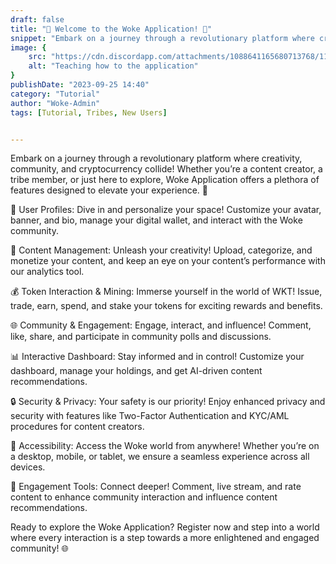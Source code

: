 ```yaml
---
draft: false
title: "🌟 Welcome to the Woke Application! 🌟"
snippet: "Embark on a journey through a revolutionary platform where creativity, community, and cryptocurrency collide! Whether you’re a content creator, a tribe member, or just here to explore, Woke Application offers a plethora of features designed to elevate your experience. 🚀."
image: {
    src: "https://cdn.discordapp.com/attachments/1088641165680713768/1155945954697040053/kingkoioxyaverse_create_a_imgage_of_an_occult_black_man_teachin_74670785-c22b-477b-b8ec-feacdbad088c.png",
    alt: "Teaching how to the application"
}
publishDate: "2023-09-25 14:40"
category: "Tutorial"
author: "Woke-Admin"
tags: [Tutorial, Tribes, New Users]


---
```


Embark on a journey through a revolutionary platform where creativity, community, and cryptocurrency collide! Whether you’re a content creator, a tribe member, or just here to explore, Woke Application offers a plethora of features designed to elevate your experience. 🚀

👤 User Profiles: Dive in and personalize your space! Customize your avatar, banner, and bio, manage your digital wallet, and interact with the Woke community.

🎨 Content Management: Unleash your creativity! Upload, categorize, and monetize your content, and keep an eye on your content’s performance with our analytics tool.

💰 Token Interaction & Mining: Immerse yourself in the world of WKT! Issue, trade, earn, spend, and stake your tokens for exciting rewards and benefits.

🌐 Community & Engagement: Engage, interact, and influence! Comment, like, share, and participate in community polls and discussions.

📊 Interactive Dashboard: Stay informed and in control! Customize your dashboard, manage your holdings, and get AI-driven content recommendations.

🔒 Security & Privacy: Your safety is our priority! Enjoy enhanced privacy and security with features like Two-Factor Authentication and KYC/AML procedures for content creators.

📱 Accessibility: Access the Woke world from anywhere! Whether you’re on a desktop, mobile, or tablet, we ensure a seamless experience across all devices.

🎉 Engagement Tools: Connect deeper! Comment, live stream, and rate content to enhance community interaction and influence content recommendations.

Ready to explore the Woke Application? Register now and step into a world where every interaction is a step towards a more enlightened and engaged community! 🌐